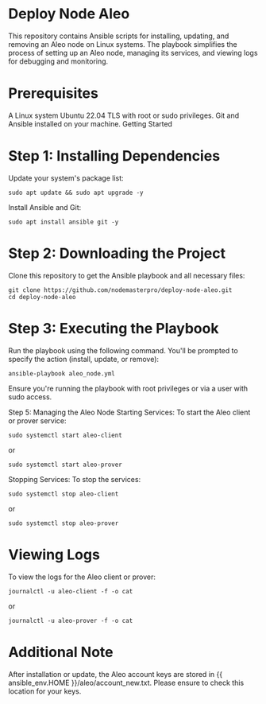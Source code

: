 # Deploy Node Aleo

This repository contains Ansible scripts for installing, updating, and removing an Aleo node on Linux systems. The playbook simplifies the process of setting up an Aleo node, managing its services, and viewing logs for debugging and monitoring.

# Prerequisites
A Linux system Ubuntu 22.04 TLS with root or sudo privileges.
Git and Ansible installed on your machine.
Getting Started

# Step 1: Installing Dependencies
Update your system's package list:
```
sudo apt update && sudo apt upgrade -y
```

Install Ansible and Git:
```
sudo apt install ansible git -y
```

# Step 2: Downloading the Project
Clone this repository to get the Ansible playbook and all necessary files:
```
git clone https://github.com/nodemasterpro/deploy-node-aleo.git
cd deploy-node-aleo
```

# Step 3: Executing the Playbook
Run the playbook using the following command. You'll be prompted to specify the action (install, update, or remove):
```
ansible-playbook aleo_node.yml
```
Ensure you're running the playbook with root privileges or via a user with sudo access.

Step 5: Managing the Aleo Node
Starting Services:
To start the Aleo client or prover service:

```
sudo systemctl start aleo-client
```
or
```
sudo systemctl start aleo-prover
```
Stopping Services:
To stop the services:
```
sudo systemctl stop aleo-client
```
or
```
sudo systemctl stop aleo-prover
```
#  Viewing Logs
To view the logs for the Aleo client or prover:
```
journalctl -u aleo-client -f -o cat
```
or
```
journalctl -u aleo-prover -f -o cat
```
# Additional Note
After installation or update, the Aleo account keys are stored in {{ ansible_env.HOME }}/aleo/account_new.txt. Please ensure to check this location for your keys.